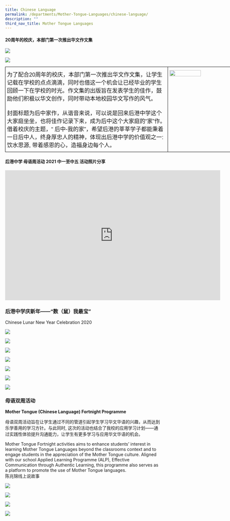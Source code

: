 ```yaml
---
title: Chinese Language
permalink: /departments/Mother-Tongue-Languages/chinese-language/
description: ""
third_nav_title: Mother Tongue Languages
---
```

#### 20周年的校庆，本部门第一次推出华文作文集

![](/images/chi1.jpeg)

![](/images/chi2.jpeg)


<style type="text/css">
.tg  {border-collapse:collapse;border-spacing:0;margin:0px auto;}
.tg td{border-color:black;border-style:solid;border-width:1px;font-family:Arial, sans-serif;font-size:14px;
  overflow:hidden;padding:10px 5px;word-break:normal;}
.tg th{border-color:black;border-style:solid;border-width:1px;font-family:Arial, sans-serif;font-size:14px;
  font-weight:normal;overflow:hidden;padding:10px 5px;word-break:normal;}
.tg .tg-nx8p{font-size:18px;text-align:left;vertical-align:top}
.tg .tg-0lax{text-align:left;vertical-align:top}
</style>
<table style="undefined;table-layout: fixed; width: 782px" class="tg">
<colgroup>
<col style="width: 530px">
<col style="width: 252px">
</colgroup>
<tbody>
  <tr>
    <td class="tg-nx8p">为了配合20周年的校庆，本部门第一次推出华文作文集，让学生记载在学校的点点滴滴，同时也借这一个机会让已经毕业的学生回顾一下在学校的时光。作文集的出版旨在发表学生的佳作，鼓励他们积极以华文创作，同时带动本地校园华文写作的风气。<br><br>封面标题为后中家作，从谐音来说，可以说是回来后港中学这个大家庭坐坐，也将佳作记录下来，成为后中这个大家庭的“家”作。借着校庆的主题，“ 后中-我的家”，希望后港的莘莘学子都能秉着一日后中人，终身厚忠人的精神，体现出后港中学的价值观之一: 饮水思源, 带着感恩的心，造福身边每个人。</td>
    <td class="tg-0lax"><img style="width:65%" src="/images/chi3.jpeg">
</td>
  </tr>
</tbody>
</table>


#### 后港中学 母语周活动 2021 中一至中五 活动照片分享

<center><iframe allowfullscreen="true" height="422" width="700" frameborder="0" src="https://docs.google.com/presentation/d/e/2PACX-1vQdgr9wc5VRnSFZgQLeBKGU-Q3tVpIJEMQygsf-M21Tz1Gzg42SvhIodgq0eO0oD0qy7RDSPat2iaPY/embed?start=false&amp;loop=false&amp;delayms=3000"></iframe></center>


### 后港中学庆新年——“数（鼠）我最宝”

Chinese Lunar New Year Celebration 2020

![](/images/Slide1.gif)

![](/images/Slide2.gif)

![](/images/Slide3.gif)

![](/images/Slide4.gif)

![](/images/Slide5.gif)

![](/images/Slide6.gif)

![](/images/Slide7.gif)

### 母语双周活动

**Mother Tongue (Chinese Language) Fortnight Programme**   

母语双周活动旨在让学生通过不同的管道引起学生学习华文华语的兴趣，从而达到乐学善用的学习方针。与此同时, 这次的活动也结合了我校的应用学习计划——通过实践性体验提升沟通能力，让学生有更多学习与应用华文华语的机会。  

  

Mother Tongue Fortnight activities aims to enhance students’ interest in learning Mother Tongue Languages beyond the classrooms context and to engage students in the appreciation of the Mother Tongue culture. Aligned with our school Applied Learning Programme (ALP), Effective Communication through Authentic Learning, this programme also serves as a platform to promote the use of Mother Tongue languages.
    
陈兆锦线上说故事

![](/images/fn1.gif)

![](/images/fn2.gif)

![](/images/fn3.gif)

![](/images/fn4.gif)